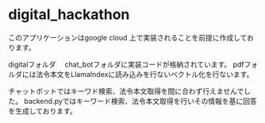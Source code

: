 # digital_hackathon


このアプリケーションはgoogle cloud 上で実装されることを前提に作成しております。

digitalフォルダ
　chat_botフォルダに実装コードが格納されています。
  pdfフォルダには法令本文をLlamaIndexに読み込みを行ないベクトル化を行ないます。

チャットボットではキーワド検索、法令本文取得を間に合わず行えませんでした。
backend.pyではキーワード検索、法令本文取得を行いその情報を基に回答を生成しております。

